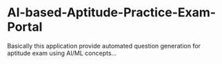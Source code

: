 # AI-based-Aptitude-Practice-Exam-Portal
Basically this application provide automated question generation for aptitude exam using AI/ML concepts...
